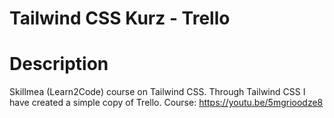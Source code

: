 # Tailwind CSS Kurz - Trello

# Description

Skillmea (Learn2Code) course on Tailwind CSS. Through Tailwind CSS I have created a simple copy of Trello. 
Course: https://youtu.be/5mgrioodze8